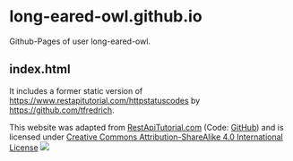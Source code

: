 # long-eared-owl.github.io

Github-Pages of user long-eared-owl.

## index.html

It includes a former static version of https://www.restapitutorial.com/httpstatuscodes by https://github.com/tfredrich.

This website was adapted from [RestApiTutorial.com](https://www.restapitutorial.com/) (Code: [GitHub](https://github.com/tfredrich/RestApiTutorial.com)) and is licensed under [Creative Commons Attribution-ShareAlike 4.0 International License](https://creativecommons.org/licenses/by-sa/4.0/deed.en)
![](https://mirrors.creativecommons.org/presskit/buttons/80x15/svg/by-sa.svg)
